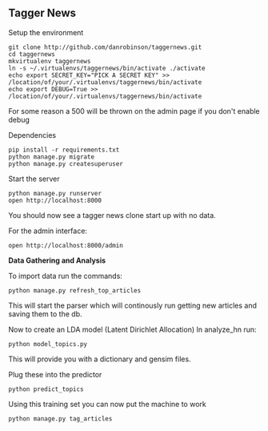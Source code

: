 ## Tagger News

Setup the environment
```
git clone http://github.com/danrobinson/taggernews.git
cd taggernews
mkvirtualenv taggernews
ln -s ~/.virtualenvs/taggernews/bin/activate ./activate
echo export SECRET_KEY="PICK A SECRET KEY" >> /location/of/your/.virtualenvs/taggernews/bin/activate
echo export DEBUG=True >> /location/of/your/.virtualenvs/taggernews/bin/activate
```
For some reason a 500 will be thrown on the admin page if you don't enable debug 

Dependencies
```
pip install -r requirements.txt
python manage.py migrate
python manage.py createsuperuser
```

Start the server
```
python manage.py runserver
open http://localhost:8000
```
You should now see a tagger news clone start up with no data.

For the admin interface:
```
open http://localhost:8000/admin
```
**Data Gathering and Analysis**

To import data run the commands:
```
python manage.py refresh_top_articles
```
This will start the parser which will continously run getting new articles and saving them to the db.

Now to create an LDA model (Latent Dirichlet Allocation)
In analyze_hn run:
```
python model_topics.py
```

This will provide you with a dictionary and gensim files.

Plug these into the predictor
```
python predict_topics
```


Using this training set you can now put the machine to work
```
python manage.py tag_articles
```
